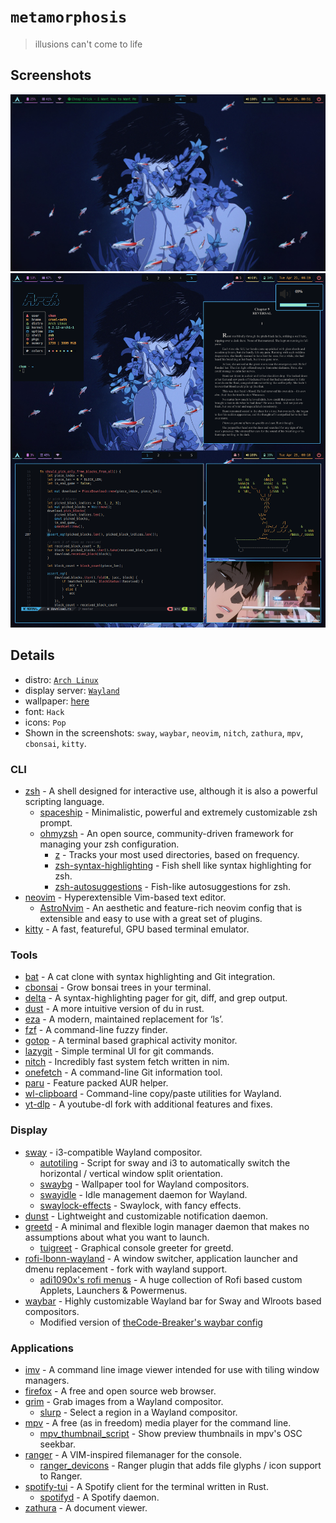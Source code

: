 # `metamorphosis`
> illusions can't come to life

## Screenshots

![screenshot1](images/screenshot1.png)
![screenshot2](images/screenshot2.png)

## Details
+ distro: [`Arch Linux`](https://www.archlinux.org/)
+ display server: [`Wayland`](https://wayland.freedesktop.org/)
+ wallpaper: [here](https://github.com/notchum/wallpapers/blob/main/anime/perfect-blue-1920x1080.jpg)
+ font: `Hack`
+ icons: `Pop`
+ Shown in the screenshots: `sway`, `waybar`, `neovim`, `nitch`, `zathura`, `mpv`, `cbonsai`, `kitty`.

### CLI
- [zsh](https://github.com/zsh-users/zsh) - A shell designed for interactive use, although it is also a powerful scripting language.
    - [spaceship](https://github.com/spaceship-prompt/spaceship-prompt) - Minimalistic, powerful and extremely customizable zsh prompt.
    - [ohmyzsh](https://github.com/ohmyzsh/ohmyzsh) - An open source, community-driven framework for managing your zsh configuration.
        - [z](https://github.com/rupa/z) - Tracks your most used directories, based on frequency.
        - [zsh-syntax-highlighting](https://github.com/zsh-users/zsh-syntax-highlighting) - Fish shell like syntax highlighting for zsh.
        - [zsh-autosuggestions](https://github.com/zsh-users/zsh-autosuggestions) - Fish-like autosuggestions for zsh.
- [neovim](https://github.com/neovim/neovim) - Hyperextensible Vim-based text editor.
    - [AstroNvim](https://github.com/AstroNvim/AstroNvim) - An aesthetic and feature-rich neovim config that is extensible and easy to use with a great set of plugins.
- [kitty](https://sw.kovidgoyal.net/kitty/) - A fast, featureful, GPU based terminal emulator.

### Tools
- [bat](https://github.com/sharkdp/bat) - A cat clone with syntax highlighting and Git integration.
- [cbonsai](https://gitlab.com/jallbrit/cbonsai) - Grow bonsai trees in your terminal.
- [delta](https://github.com/dandavison/delta) - A syntax-highlighting pager for git, diff, and grep output.
- [dust](https://github.com/bootandy/dust) - A more intuitive version of du in rust.
- [eza](https://github.com/eza-community/eza) - A modern, maintained replacement for ‘ls’.
- [fzf](https://github.com/junegunn/fzf) - A command-line fuzzy finder.
- [gotop](https://github.com/xxxserxxx/gotop) - A terminal based graphical activity monitor.
- [lazygit](https://github.com/jesseduffield/lazygit) - Simple terminal UI for git commands.
- [nitch](https://github.com/ssleert/nitch) - Incredibly fast system fetch written in nim.
- [onefetch](https://github.com/o2sh/onefetch) - A command-line Git information tool.
- [paru](https://github.com/Morganamilo/paru) - Feature packed AUR helper.
- [wl-clipboard](https://github.com/bugaevc/wl-clipboard) - Command-line copy/paste utilities for Wayland.
- [yt-dlp](https://github.com/yt-dlp/yt-dlp) - A youtube-dl fork with additional features and fixes.

### Display
- [sway](https://github.com/swaywm/sway) - i3-compatible Wayland compositor.
    - [autotiling](https://github.com/nwg-piotr/autotiling) - Script for sway and i3 to automatically switch the horizontal / vertical window split orientation.
    - [swaybg](https://github.com/swaywm/swaybg) - Wallpaper tool for Wayland compositors.
    - [swayidle](https://github.com/swaywm/swayidle) - Idle management daemon for Wayland.
    - [swaylock-effects](https://github.com/mortie/swaylock-effects) - Swaylock, with fancy effects.
- [dunst](https://github.com/dunst-project/dunst) - Lightweight and customizable notification daemon.
- [greetd](https://git.sr.ht/~kennylevinsen/greetd) - A minimal and flexible login manager daemon that makes no assumptions about what you want to launch.
    - [tuigreet](https://github.com/apognu/tuigreet) - Graphical console greeter for greetd.
- [rofi-lbonn-wayland](https://github.com/lbonn/rofi) - A window switcher, application launcher and dmenu replacement - fork with wayland support.
    - [adi1090x's rofi menus](https://github.com/adi1090x/rofi) - A huge collection of Rofi based custom Applets, Launchers & Powermenus.
- [waybar](https://github.com/Alexays/Waybar) - Highly customizable Wayland bar for Sway and Wlroots based compositors.
    - Modified version of [theCode-Breaker's waybar config](https://github.com/theCode-Breaker/riverwm)

### Applications
- [imv](https://sr.ht/~exec64/imv/) - A command line image viewer intended for use with tiling window managers.
- [firefox](https://mozilla.org/firefox) - A free and open source web browser.
- [grim](https://sr.ht/~emersion/grim/) - Grab images from a Wayland compositor.
    - [slurp](https://github.com/emersion/slurp) - Select a region in a Wayland compositor.
- [mpv](https://github.com/mpv-player/mpv) - A free (as in freedom) media player for the command line.
    - [mpv_thumbnail_script](https://github.com/marzzzello/mpv_thumbnail_script) - Show preview thumbnails in mpv's OSC seekbar.
- [ranger](https://github.com/ranger/ranger) - A VIM-inspired filemanager for the console.
    - [ranger_devicons](https://github.com/alexanderjeurissen/ranger_devicons) - Ranger plugin that adds file glyphs / icon support to Ranger.
- [spotify-tui](https://github.com/Rigellute/spotify-tui) - A Spotify client for the terminal written in Rust.
    - [spotifyd](https://github.com/Spotifyd/spotifyd) - A Spotify daemon.
- [zathura](https://github.com/pwmt/zathura) - A document viewer.
